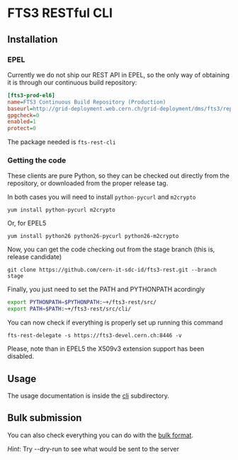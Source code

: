 FTS3 RESTful CLI
================

Installation
------------
### EPEL
Currently we do not ship our REST API in EPEL, so the only way of obtaining it is through our continuous build repository:

```ini
[fts3-prod-el6]
name=FTS3 Continuous Build Repository (Production)
baseurl=http://grid-deployment.web.cern.ch/grid-deployment/dms/fts3/repos/el6/$basearch
gpgcheck=0
enabled=1
protect=0
```

The package needed is ```fts-rest-cli```

### Getting the code
These clients are pure Python, so they can be checked out directly from the repository, or downloaded from the proper release tag.

In both cases you will need to install ```python-pycurl``` and ```m2crypto```

```
yum install python-pycurl m2crypto
```

Or, for EPEL5

```
yum install python26 python26-pycurl python26-m2crypto
```

Now, you can get the code checking out from the stage branch (this is, release candidate)

```
git clone https://github.com/cern-it-sdc-id/fts3-rest.git --branch stage
```

Finally, you just need to set the PATH and PYTHONPATH acordingly

```bash
export PYTHONPATH=$PYTHONPATH:~+/fts3-rest/src/
export PATH=$PATH:~+/fts3-rest/src/cli/
```

You can now check if everything is properly set up running this command

```
fts-rest-delegate -s https://fts3-devel.cern.ch:8446 -v
```

Please, note than in EPEL5 the X509v3 extension support has been disabled.

Usage
-----
The usage documentation is inside the [cli](cli/) subdirectory.

Bulk submission
---------------
You can also check everything you can do with the [bulk format](bulk.md).

*Hint*: Try --dry-run to see what would be sent to the server
